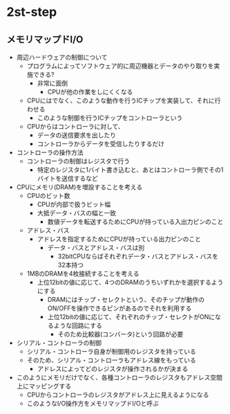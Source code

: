 # 2st-step
## メモリマップドI/O
- 周辺ハードウェアの制御について
    - プログラムによってソフトウェア的に周辺機器とデータのやり取りを実施できる?
        - 非常に面倒
            - CPUが他の作業をしにくくなる
    - CPUにはでなく、このような動作を行うICチップを実装して、それに行わせる
        - このような制御を行うICチップをコントローラという
    - CPUからはコントローラに対して、
        - データの送信要求を出したり
        - コントローラからデータを受信したりするだけ
- コントローラの操作方法
    - コントローラの制御はレジスタで行う
        - 特定のレジスタに1バイト書き込むと、あとはコントローラ側でその1バイトを送信するなど
- CPUにメモリ(DRAM)を増設することを考える
    - CPUのビット数
        - CPUが内部で扱うビット幅
        - 大抵データ・バスの幅と一致
            - 数値データを転送するためにCPUが持っている入出力ピンのこと
    - アドレス・バス
        - アドレスを指定するためにCPUが持っている出力ピンのこと
            - データ・バスとアドレス・バスは別
                - 32bitCPUならばそれぞれデータ・バスとアドレス・バスを32本持つ
    - 1MBのDRAMを4枚接続することを考える
        - 上位12bitの値に応じて、4つのDRAMのうちいずれかを選択するようにする
            - DRAMにはチップ・セレクトという、そのチップが動作のON/OFFを操作できるピンがあるのでそれを利用する
            - 上位12bitの値に応じて、それぞれのチップ・セレクトがONになるような回路にする
                - そのため比較器(コンバータ)という回路が必要
- シリアル・コントローラの制御
    - シリアル・コントローラ自身が制御用のレジスタを持っている
    - そのため、シリアル・コントローラもアドレス線をもっている
        - アドレスによってどのレジスタが操作されるかが決まる
- このようにメモリだけでなく、各種コントローラのレジスタもアドレス空間上にマッピングする
    - CPUからコントローラのレジスタがアドレス上に見えるようになる
    - このようなI/O操作方をメモリマップドI/Oと呼ぶ